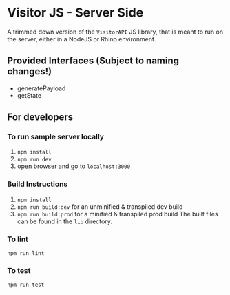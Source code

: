 # Visitor JS - Server Side

A trimmed down version of the `VisitorAPI` JS library, that is meant to run on the server, either in a NodeJS or Rhino environment.

## Provided Interfaces (Subject to naming changes!)

- generatePayload
- getState

## For developers

### To run sample server locally

1. `npm install`
2. `npm run dev`
3. open browser and go to `localhost:3000`

### Build Instructions

1. `npm install`
2. `npm run build:dev` for an unminified & transpiled dev build
3. `npm run build:prod` for a minified & transpiled prod build
The built files can be found in the `lib` directory.

### To lint

`npm run lint`

### To test

`npm run test`
